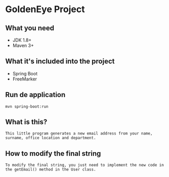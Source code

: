 # GoldenEye Project

## What you need

-   JDK 1.8+
-   Maven 3+

## What it's included into the project

- Spring Boot
- FreeMarker

## Run de application

    mvn spring-boot:run

## What is this?

    This little program generates a new email address from your name, surname, office location and department.

## How to modify the final string

    To modify the final string, you just need to implement the new code in the getEmail() method in the User class.
